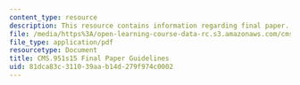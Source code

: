 ```yaml
---
content_type: resource
description: This resource contains information regarding final paper.
file: /media/https%3A/open-learning-course-data-rc.s3.amazonaws.com/cms-951-workshop-ii-qualitative-social-science-methods-for-media-studies-spring-2015/81dca83c311039aab14d279f974c0002_MITCMS_951S15_FinalPaper.pdf
file_type: application/pdf
resourcetype: Document
title: CMS.951s15 Final Paper Guidelines
uid: 81dca83c-3110-39aa-b14d-279f974c0002
---
```

